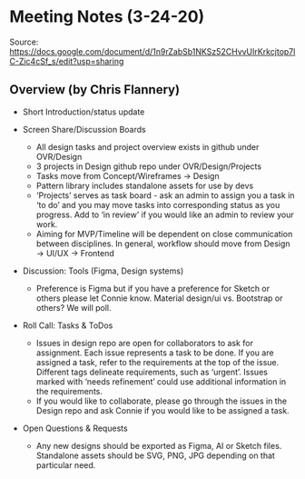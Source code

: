 # Meeting Notes (3-24-20)
Source: https://docs.google.com/document/d/1n9rZabSb1NKSz52CHvvUIrKrkcjtop7lC-Zic4cSf_s/edit?usp=sharing

## Overview (by Chris Flannery)
- Short Introduction/status update

- Screen Share/Discussion Boards
    - All design tasks and project overview exists in github under OVR/Design
    - 3 projects in Design github repo under OVR/Design/Projects
    - Tasks move from Concept/Wireframes -> Design
    - Pattern library includes standalone assets for use by devs
    - ‘Projects’ serves as task board - ask an admin to assign you a task in ‘to do’ and you may move tasks into corresponding status as you progress. Add to ‘in review’ if you would like an admin to review your work.
    - Aiming for MVP/Timeline will be dependent on close communication between disciplines. In general, workflow should move from Design -> UI/UX -> Frontend
- Discussion: Tools (Figma, Design systems)
    - Preference is Figma but if you have a preference for Sketch or others please let Connie know. Material design/ui vs. Bootstrap or others? We will poll.

- Roll Call: Tasks & ToDos
    - Issues in design repo are open for collaborators to ask for assignment. Each issue represents a task to be done. If you are assigned a task, refer to the requirements at the top of the issue. Different tags delineate requirements, such as ‘urgent’. Issues marked with ‘needs refinement’ could use additional information in the requirements.
    - If you would like to collaborate, please go through the issues in the Design repo and ask Connie if you would like to be assigned a task.

- Open Questions & Requests
    - Any new designs should be exported as Figma, AI or Sketch files. Standalone assets should be SVG, PNG, JPG depending on that particular need.
